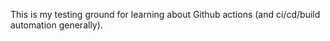 This is my testing ground for learning about Github actions (and ci/cd/build automation generally).

